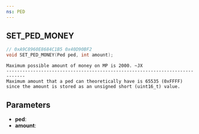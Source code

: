```yaml
---
ns: PED
---
```

## SET_PED_MONEY

```c
// 0xA9C8960E8684C1B5 0x40D90BF2
void SET_PED_MONEY(Ped ped, int amount);
```

```
Maximum possible amount of money on MP is 2000. ~JX  
-----------------------------------------------------------------------------  
Maximum amount that a ped can theoretically have is 65535 (0xFFFF) since the amount is stored as an unsigned short (uint16_t) value.  
```

## Parameters
* **ped**: 
* **amount**: 

